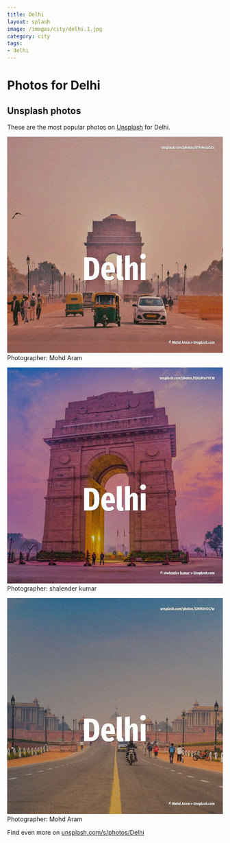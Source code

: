 ```yaml
---
title: Delhi
layout: splash
image: /images/city/delhi.1.jpg
category: city
tags:
- delhi
---
```

# Photos for Delhi
 
## Unsplash photos
These are the most popular photos on [Unsplash](https://unsplash.com) for Delhi.
 
![Delhi](/images/city/delhi.1.jpg)
Photographer:  Mohd Aram
 
![Delhi](/images/city/delhi.2.jpg)
Photographer:  shalender kumar
 
![Delhi](/images/city/delhi.3.jpg)
Photographer:  Mohd Aram
 
Find even more on [unsplash.com/s/photos/Delhi](https://unsplash.com/s/photos/Delhi)
 
